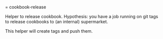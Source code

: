 = cookbook-release

Helper to release cookbook.
Hypothesis: you have a job running on git tags to release cookbooks to (an internal) supermarket.

This helper will create tags and push them.
